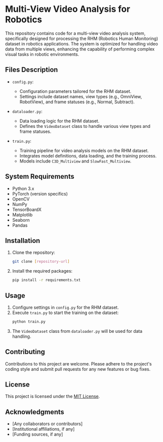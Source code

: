 # Multi-View Video Analysis for Robotics

This repository contains code for a multi-view video analysis system, specifically designed for processing the RHM (Robotics Human Monitoring) dataset in robotics applications. The system is optimized for handling video data from multiple views, enhancing the capability of performing complex visual tasks in robotic environments.

## Files Description

- `config.py`: 
    - Configuration parameters tailored for the RHM dataset.
    - Settings include dataset names, view types (e.g., OmniView, RobotView), and frame statuses (e.g., Normal, Subtract).

- `dataloader.py`: 
    - Data loading logic for the RHM dataset.
    - Defines the `VideoDataset` class to handle various view types and frame statuses.

- `train.py`: 
    - Training pipeline for video analysis models on the RHM dataset.
    - Integrates model definitions, data loading, and the training process.
    - Models include `C3D_Multiview` and `SlowFast_Multiview`.

## System Requirements

- Python 3.x
- PyTorch (version specifics)
- OpenCV
- NumPy
- TensorBoardX
- Matplotlib
- Seaborn
- Pandas

## Installation

1. Clone the repository:
    ```bash
    git clone [repository-url]
    ```

2. Install the required packages:
    ```bash
    pip install -r requirements.txt
    ```

## Usage

1. Configure settings in `config.py` for the RHM dataset.
2. Execute `train.py` to start the training on the dataset:
    ```bash
    python train.py
    ```
3. The `VideoDataset` class from `dataloader.py` will be used for data handling.

## Contributing

Contributions to this project are welcome. Please adhere to the project's coding style and submit pull requests for any new features or bug fixes.

## License

This project is licensed under the [MIT License](LICENSE).

## Acknowledgments

- [Any collaborators or contributors]
- [Institutional affiliations, if any]
- [Funding sources, if any]
